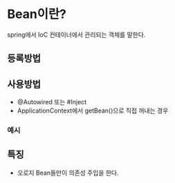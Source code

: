 # Bean이란?
spring에서 IoC 컨테이너에서 관리되는 객체를 말한다.

## 등록방법



## 사용방법 
- @Autowired 또는 #Inject
- ApplicationContext에서 getBean()으로 직접 꺼내는 경우

### 예시


## 특징
 - 오로지 Bean들만이 의존성 주입을 한다.
